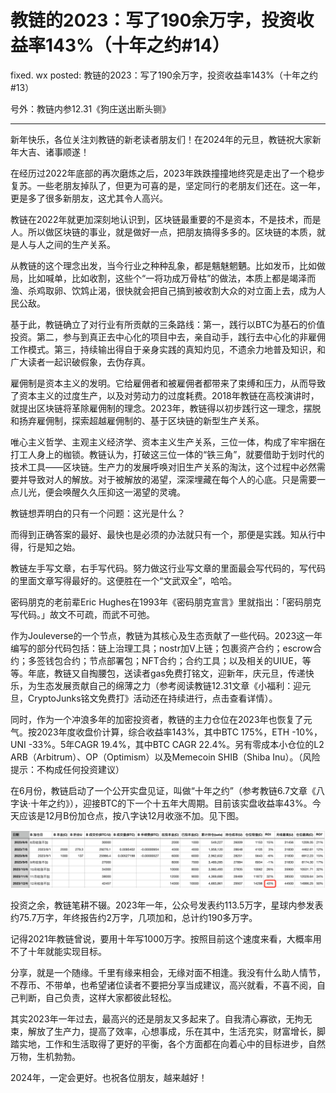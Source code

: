# 教链的2023：写了190余万字，投资收益率143%（十年之约#14） #

fixed. wx posted: 教链的2023：写了190余万字，投资收益率143%（十年之约#13）

号外：教链内参12.31《狗庄送出断头铡》

* * *

新年快乐，各位关注刘教链的新老读者朋友们！在2024年的元旦，教链祝大家新年大吉、诸事顺遂！

在经历过2022年底部的再次磨炼之后，2023年跌跌撞撞地终究是走出了一个稳步复苏。一些老朋友掉队了，但更为可喜的是，坚定同行的老朋友们还在。这一年，更是多了很多新朋友，这尤其令人高兴。

教链在2022年就更加深刻地认识到，区块链最重要的不是资本，不是技术，而是人。所以做区块链的事业，就是做好一点，把朋友搞得多多的。区块链的本质，就是人与人之间的生产关系。

从教链的这个理念出发，当今行业之种种乱象，都是魑魅魍魉。比如发币，比如做局，比如喊单，比如收割，这些个“一将功成万骨枯”的做法，本质上都是竭泽而渔、杀鸡取卵、饮鸩止渴，很快就会把自己搞到被收割大众的对立面上去，成为人民公敌。

基于此，教链确立了对行业有所贡献的三条路线：第一，践行以BTC为基石的价值投资。第二，参与到真正去中心化的项目中去，亲自动手，践行去中心化的非雇佣工作模式。第三，持续输出得自于亲身实践的真知灼见，不遗余力地普及知识，和广大读者一起识破假象，去伪存真。

雇佣制是资本主义的发明。它给雇佣者和被雇佣者都带来了束缚和压力，从而导致了资本主义的过度生产，以及对劳动力的过度耗费。2018年教链在高校演讲时，就提出区块链将革除雇佣制的理念。2023年，教链得以初步践行这一理念，摆脱和扬弃雇佣制，探索超越雇佣制的、基于区块链的新型生产关系。

唯心主义哲学、主观主义经济学、资本主义生产关系，三位一体，构成了牢牢捆在打工人身上的枷锁。教链认为，打破这三位一体的“铁三角”，就要借助于划时代的技术工具——区块链。生产力的发展呼唤对旧生产关系的淘汰，这个过程中必然需要并导致对人的解放。对于被解放的渴望，深深埋藏在每个人的心底。只是需要一点儿光，便会唤醒久久压抑这一渴望的灵魂。

教链想弄明白的只有一个问题：这光是什么？

而得到正确答案的最好、最快也是必须的办法就只有一个，那便是实践。知从行中得，行是知之始。

教链左手写文章，右手写代码。努力做这行业写文章的里面最会写代码的，写代码的里面文章写得最好的。这便胜在一个“文武双全”，哈哈。

密码朋克的老前辈Eric Hughes在1993年《密码朋克宣言》里就指出：「密码朋克写代码。」故文不可疏，而武不可弛。

作为Jouleverse的一个节点，教链为其核心及生态贡献了一些代码。2023这一年编写的部分代码包括：链上治理工具；nostr加V上链；包裹资产合约；escrow合约；多签钱包合约；节点部署包；NFT合约；合约工具；以及相关的UIUE，等等。年底，教链又自掏腰包，送读者gas免费打铭文，迎新年，庆元旦，传递快乐，为生态发展贡献自己的绵薄之力（参考阅读教链12.31文章《小福利：迎元旦，CryptoJunks铭文免费打》活动还在持续进行，点击查看详情）。

同时，作为一个冲浪多年的加密投资者，教链的主力仓位在2023年也恢复了元气。按2023年度收盘价计算，综合收益率143%，其中BTC 175%，ETH -10%，UNI -33%。5年CAGR 19.4%，其中BTC CAGR 22.4%。另有零成本小仓位的L2 ARB（Arbitrum）、OP（Optimism）以及Memecoin SHIB（Shiba Inu）。（风险提示：不构成任何投资建议）

在6月份，教链启动了一个公开实盘见证，叫做“十年之约”（参考教链6.7文章《八字诀·十年之约》），迎接BTC的下一个十五年大周期。目前该实盘收益率43%。今天应该是12月B份加仓点，按八字诀12月收涨不加。见下图。

![](2024-01-01-A01.png)

投资之余，教链笔耕不辍。2023年一年，公众号发表约113.5万字，星球内参发表约75.7万字，年终报告约2万字，几项加和，总计约190多万字。

记得2021年教链曾说，要用十年写1000万字。按照目前这个速度来看，大概率用不了十年就能实现目标。

分享，就是一个随缘。千里有缘来相会，无缘对面不相逢。我没有什么助人情节，不荐币、不带单，也希望诸位读者不要把分享当成建议，高兴就看，不喜不阅，自己判断，自己负责，这样大家都彼此轻松。

其实2023年一年过去，最高兴的还是朋友又多起来了。自我清心寡欲，无拘无束，解放了生产力，提高了效率，心想事成，乐在其中，生活充实，财富增长，脚踏实地，工作和生活取得了更好的平衡，各个方面都在向着心中的目标进步，自然万物，生机勃勃。

2024年，一定会更好。也祝各位朋友，越来越好！
